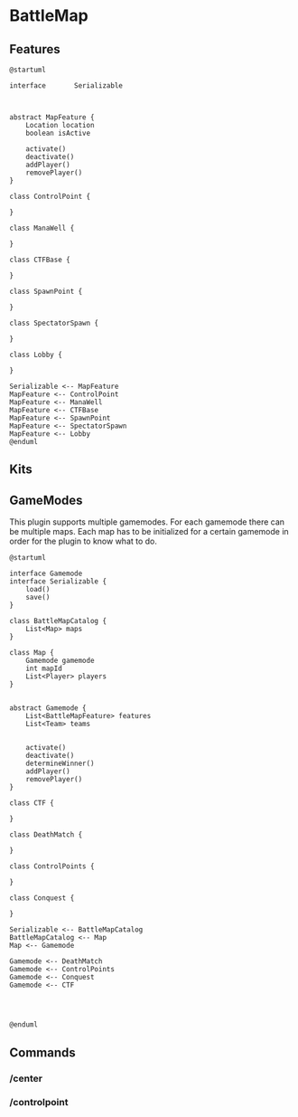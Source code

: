 # BattleMap

## Features
```plantuml
@startuml

interface       Serializable



abstract MapFeature {
    Location location
    boolean isActive
    
    activate()
    deactivate()
    addPlayer()
    removePlayer()
}

class ControlPoint {

}

class ManaWell {

}

class CTFBase {

}

class SpawnPoint {

}

class SpectatorSpawn {

}

class Lobby {

}

Serializable <-- MapFeature
MapFeature <-- ControlPoint
MapFeature <-- ManaWell
MapFeature <-- CTFBase
MapFeature <-- SpawnPoint
MapFeature <-- SpectatorSpawn
MapFeature <-- Lobby
@enduml
```

## Kits

## GameModes
This plugin supports multiple gamemodes. For each gamemode there can be multiple maps. Each map has to be initialized for a certain gamemode in order for the plugin to know what to do.

```plantuml
@startuml

interface Gamemode
interface Serializable {
    load()
    save()
}

class BattleMapCatalog {
    List<Map> maps
}

class Map {
    Gamemode gamemode
    int mapId
    List<Player> players
}


abstract Gamemode {
    List<BattleMapFeature> features
    List<Team> teams

    
    activate()
    deactivate()
    determineWinner()
    addPlayer()
    removePlayer()
}

class CTF {

}

class DeathMatch {

}

class ControlPoints {

}

class Conquest {

}

Serializable <-- BattleMapCatalog
BattleMapCatalog <-- Map
Map <-- Gamemode

Gamemode <-- DeathMatch
Gamemode <-- ControlPoints
Gamemode <-- Conquest
Gamemode <-- CTF




@enduml
```

## Commands
### /center
### /controlpoint